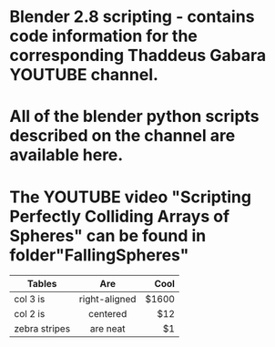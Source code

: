 # Blender 2.8 scripting - contains code information for the corresponding Thaddeus Gabara YOUTUBE channel.

# All of the blender python scripts described on the channel are available here.

# The YOUTUBE video "Scripting Perfectly Colliding Arrays of Spheres" can be found in folder"FallingSpheres"


| Tables        | Are           | Cool  |
| ------------- |:-------------:| -----:|
| col 3 is      | right-aligned | $1600 |
| col 2 is      | centered      |   $12 |
| zebra stripes | are neat      |    $1 |

